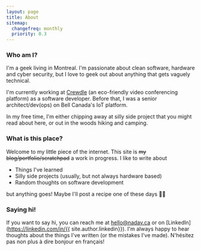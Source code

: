 ```yaml
---
layout: page
title: About
sitemap:
  changefreq: monthly
  priority: 0.3
---
```

### Who am I?
I'm a geek living in Montreal. I'm passionate about clean software, hardware and cyber security, but I love to geek out about anything that gets vaguely technical.

I'm currently working at [Crewdle](crewdle.com) (an eco-friendly video conferencing platform) as a software developer. Before that, I was a senior architect/dev(ops) on Bell Canada's IoT platform.

In my free time, I'm either chipping away at silly side project that you might read about here, or out in the woods hiking and camping.

### What is this place?
Welcome to my little piece of the internet. This site is ~~my blog/portfolio/scratchpad~~ a work in progress. I like to write about

* Things I've learned
* Silly side projects (usually, but not always hardware based)
* Random thoughts on software development

but anything goes! Maybe I'll post a recipe one of these days :man_shrugging:

### Saying hi!
If you want to say hi, you can reach me at [hello@nadav.ca](mailto:hello@nadav.ca) or on [LinkedIn](https://linkedin.com/in/{{ site.author.linkedin}}). I'm always happy to hear thoughts about the things I've written (or the mistakes I've made). N'hésitez pas non plus à dire bonjour en français!

